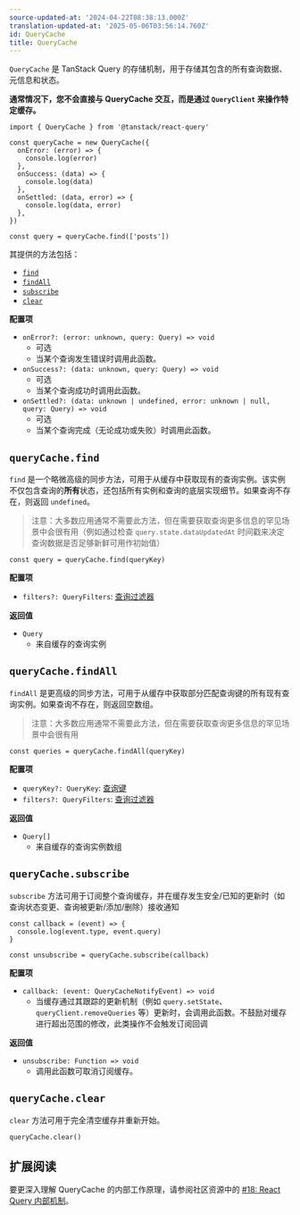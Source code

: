 ```yaml
---
source-updated-at: '2024-04-22T08:38:13.000Z'
translation-updated-at: '2025-05-06T03:56:14.760Z'
id: QueryCache
title: QueryCache
---
```

`QueryCache` 是 TanStack Query 的存储机制，用于存储其包含的所有查询数据、元信息和状态。

**通常情况下，您不会直接与 QueryCache 交互，而是通过 `QueryClient` 来操作特定缓存。**

```tsx
import { QueryCache } from '@tanstack/react-query'

const queryCache = new QueryCache({
  onError: (error) => {
    console.log(error)
  },
  onSuccess: (data) => {
    console.log(data)
  },
  onSettled: (data, error) => {
    console.log(data, error)
  },
})

const query = queryCache.find(['posts'])
```

其提供的方法包括：

- [`find`](#querycachefind)
- [`findAll`](#querycachefindall)
- [`subscribe`](#querycachesubscribe)
- [`clear`](#querycacheclear)

**配置项**

- `onError?: (error: unknown, query: Query) => void`
  - 可选
  - 当某个查询发生错误时调用此函数。
- `onSuccess?: (data: unknown, query: Query) => void`
  - 可选
  - 当某个查询成功时调用此函数。
- `onSettled?: (data: unknown | undefined, error: unknown | null, query: Query) => void`
  - 可选
  - 当某个查询完成（无论成功或失败）时调用此函数。

## `queryCache.find`

`find` 是一个略微高级的同步方法，可用于从缓存中获取现有的查询实例。该实例不仅包含查询的**所有**状态，还包括所有实例和查询的底层实现细节。如果查询不存在，则返回 `undefined`。

> 注意：大多数应用通常不需要此方法，但在需要获取查询更多信息的罕见场景中会很有用（例如通过检查 `query.state.dataUpdatedAt` 时间戳来决定查询数据是否足够新鲜可用作初始值）

```tsx
const query = queryCache.find(queryKey)
```

**配置项**

- `filters?: QueryFilters`: [查询过滤器](../../framework/react/guides/filters#query-filters)

**返回值**

- `Query`
  - 来自缓存的查询实例

## `queryCache.findAll`

`findAll` 是更高级的同步方法，可用于从缓存中获取部分匹配查询键的所有现有查询实例。如果查询不存在，则返回空数组。

> 注意：大多数应用通常不需要此方法，但在需要获取查询更多信息的罕见场景中会很有用

```tsx
const queries = queryCache.findAll(queryKey)
```

**配置项**

- `queryKey?: QueryKey`: [查询键](../../framework/react/guides/query-keys)
- `filters?: QueryFilters`: [查询过滤器](../../framework/react/guides/filters#query-filters)

**返回值**

- `Query[]`
  - 来自缓存的查询实例数组

## `queryCache.subscribe`

`subscribe` 方法可用于订阅整个查询缓存，并在缓存发生安全/已知的更新时（如查询状态变更、查询被更新/添加/删除）接收通知

```tsx
const callback = (event) => {
  console.log(event.type, event.query)
}

const unsubscribe = queryCache.subscribe(callback)
```

**配置项**

- `callback: (event: QueryCacheNotifyEvent) => void`
  - 当缓存通过其跟踪的更新机制（例如 `query.setState`、`queryClient.removeQueries` 等）更新时，会调用此函数。不鼓励对缓存进行超出范围的修改，此类操作不会触发订阅回调

**返回值**

- `unsubscribe: Function => void`
  - 调用此函数可取消订阅缓存。

## `queryCache.clear`

`clear` 方法可用于完全清空缓存并重新开始。

```tsx
queryCache.clear()
```

[//]: # 'Materials'

## 扩展阅读

要更深入理解 QueryCache 的内部工作原理，请参阅社区资源中的 [#18: React Query 内部机制](../../framework/react/community/tkdodos-blog#18-inside-react-query)。

[//]: # 'Materials'
